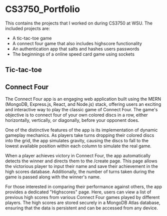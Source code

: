 # CS3750_Portfolio
This contains the projects that I worked on during CS3750 at WSU. The included projects are:
* A tic-tac-toe game
* A connect four game that also includes highscore functionality
* An authentication app that salts and hashes users passwords
* The beginnings of a online speed card game using sockets

## Tic-tac-toe

## Connect Four
The Connect Four app is an engaging web application built using the MERN (MongoDB, Express.js, React, and Node.js) stack, offering users an exciting and interactive way to play the classic game of Connect Four. The game's objective is to connect four of your own colored discs in a row, either horizontally, vertically, or diagonally, before your opponent does.

One of the distinctive features of the app is its implementation of dynamic gameplay mechanics. As players take turns dropping their colored discs into the grid, the app simulates gravity, causing the discs to fall to the lowest available position within each column to simulate the real game.

When a player achieves victory in Connect Four, the app automatically detects the winner and directs them to the /create page. This page allows the victorious player to input their name and save their achievement in the high scores database. Additionally, the number of turns taken during the game is passed along with the winner's name.

For those interested in comparing their performance against others, the app provides a dedicated "Highscores" page. Here, users can view a list of previous high scores from various Connect Four games played by different players. The high scores are stored securely in a MongoDB Atlas database, ensuring that the data is persistent and can be accessed from any device.
